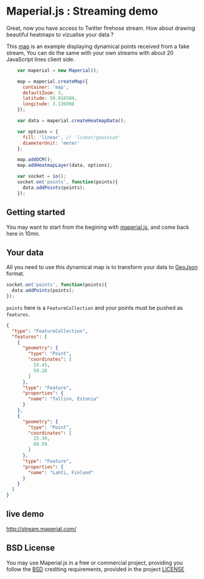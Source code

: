 # Maperial.js : Streaming demo

Great, now you have access to Twitter firehose stream.
How about drawing beautiful heatmaps to vizualise your data ?

This [map](http://stream.maperial.com/) is an example displaying dynamical points received from a fake stream,
You can do the same with your own streams with about 20 JavaScript lines client side.

```js
    var maperial = new Maperial();

    map = maperial.createMap({
      container: 'map',
      defaultZoom: 3,
      latitude: 50.916584,
      longitude: 3.136998
    });

    var data = maperial.createHeatmapData();

    var options = {
      fill: 'linear', // 'linear/gaussian'
      diameterUnit: 'meter'
    };

    map.addOCM();
    map.addHeatmapLayer(data, options);

    var socket = io();
    socket.on('points', function(points){
      data.addPoints(points);
    });
```

## Getting started
You may want to start from the begining with [maperial.js](https://github.com/maperial/maperial.js#getting-started), and come back here in 10mn.

## Your data
All you need to use this dynamical map is to transform your data to [GeoJson](http://geojson.org/) format.

```js
socket.on('points', function(points){
  data.addPoints(points);
});
```

`points` here is a `FeatureCollection` and your points must be pushed as `features`.

```geojson
{
  "type": "FeatureCollection",
  "features": [
    {
      "geometry": {
        "type": "Point",
        "coordinates": [
          24.45,
          59.26
        ]
      },
      "type": "Feature",
      "properties": {
        "name": "Tallinn, Estonia"
      }
    },
    {
      "geometry": {
        "type": "Point",
        "coordinates": [
          25.39,
          60.59
        ]
      },
      "type": "Feature",
      "properties": {
        "name": "Lahti, Finland"
      }
    }
  ]
}
```

## live demo
http://stream.maperial.com/

## BSD License
You may use Maperial.js in a free or commercial project, providing you follow the [BSD](http://www.linfo.org/bsdlicense.html) crediting requirements, provided in the project [LICENSE](https://github.com/maperial/maperial.js/blob/master/LICENSE)



